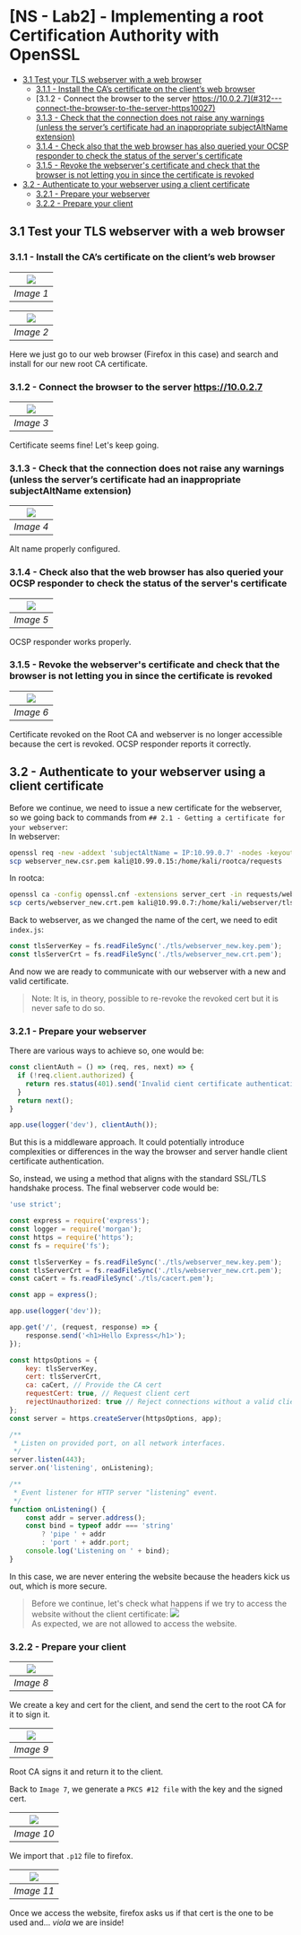 # [NS - Lab2] - Implementing a root Certification Authority with OpenSSL <!-- omit in toc -->

- [3.1 Test your TLS webserver with a web browser](#31-test-your-tls-webserver-with-a-web-browser)
  - [3.1.1 - Install the CA’s certificate on the client’s web browser](#311---install-the-cas-certificate-on-the-clients-web-browser)
  - [3.1.2 - Connect the browser to the server https://10.0.2.7](#312---connect-the-browser-to-the-server-https10027)
  - [3.1.3 - Check that the connection does not raise any warnings (unless the server’s certificate had an inappropriate subjectAltName extension)](#313---check-that-the-connection-does-not-raise-any-warnings-unless-the-servers-certificate-had-an-inappropriate-subjectaltname-extension)
  - [3.1.4 - Check also that the web browser has also queried your OCSP responder to check the status of the server's certificate](#314---check-also-that-the-web-browser-has-also-queried-your-ocsp-responder-to-check-the-status-of-the-servers-certificate)
  - [3.1.5 - Revoke the webserver's certificate and check that the browser is not letting you in since the certificate is revoked](#315---revoke-the-webservers-certificate-and-check-that-the-browser-is-not-letting-you-in-since-the-certificate-is-revoked)
- [3.2 - Authenticate to your webserver using a client certificate](#32---authenticate-to-your-webserver-using-a-client-certificate)
  - [3.2.1 - Prepare your webserver](#321---prepare-your-webserver)
  - [3.2.2 - Prepare your client](#322---prepare-your-client)


<div style="page-break-after: always;"></div>

## 3.1 Test your TLS webserver with a web browser

### 3.1.1 - Install the CA’s certificate on the client’s web browser

| ![](img/3.1.1.1.png) | 
|:--:| 
| *Image 1* |

| ![](img/3.1.1.2.png) | 
|:--:| 
| *Image 2* |

Here we just go to our web browser (Firefox in this case) and search and install for our new root CA certificate.

### 3.1.2 - Connect the browser to the server https://10.0.2.7

| ![](img/3.1.2.png) | 
|:--:| 
| *Image 3* |

Certificate seems fine! Let's keep going.

### 3.1.3 - Check that the connection does not raise any warnings (unless the server’s certificate had an inappropriate subjectAltName extension)

| ![](img/3.1.3.png) | 
|:--:| 
| *Image 4* |

Alt name properly configured.

### 3.1.4 - Check also that the web browser has also queried your OCSP responder to check the status of the server's certificate

| ![](img/3.1.4.png) | 
|:--:| 
| *Image 5* |

OCSP responder works properly.

### 3.1.5 - Revoke the webserver's certificate and check that the browser is not letting you in since the certificate is revoked

| ![](img/3.1.5.png) | 
|:--:| 
| *Image 6* |

Certificate revoked on the Root CA and webserver is no longer accessible because the cert is revoked. OCSP responder reports it correctly.


## 3.2 - Authenticate to your webserver using a client certificate

Before we continue, we need to issue a new certificate for the webserver, so we going back to commands from `## 2.1 - Getting a certificate for your webserver`: <br>
In webserver:
```bash
openssl req -new -addext 'subjectAltName = IP:10.99.0.7' -nodes -keyout tls/webserver_new.key.pem -out webserver_new.csr.pem
scp webserver_new.csr.pem kali@10.99.0.15:/home/kali/rootca/requests
```
In rootca:
```bash
openssl ca -config openssl.cnf -extensions server_cert -in requests/webserver_new.csr.pem -out certs/webserver_new.crt.pem
scp certs/webserver_new.crt.pem kali@10.99.0.7:/home/kali/webserver/tls
```
Back to webserver, as we changed the name of the cert, we need to edit `index.js`:
```js
const tlsServerKey = fs.readFileSync('./tls/webserver_new.key.pem');
const tlsServerCrt = fs.readFileSync('./tls/webserver_new.crt.pem');
```
And now we are ready to communicate with our webserver with a new and valid certificate.

> Note: It is, in theory, possible to re-revoke the revoked cert but it is never safe to do so.

### 3.2.1 - Prepare your webserver

There are various ways to achieve so, one would be:

```js
const clientAuth = () => (req, res, next) => {
  if (!req.client.authorized) {
    return res.status(401).send('Invalid cient certificate authentication.')
  }
  return next();
}

app.use(logger('dev'), clientAuth());
```

But this is a middleware approach. It could potentially introduce complexities or differences in the way the browser and server handle client certificate authentication.

So, instead, we using a method that aligns with the standard SSL/TLS handshake process. The final webserver code would be:

```js
'use strict';

const express = require('express');
const logger = require('morgan');
const https = require('https');
const fs = require('fs');

const tlsServerKey = fs.readFileSync('./tls/webserver_new.key.pem');
const tlsServerCrt = fs.readFileSync('./tls/webserver_new.crt.pem');
const caCert = fs.readFileSync('./tls/cacert.pem');

const app = express();

app.use(logger('dev'));

app.get('/', (request, response) => {
    response.send('<h1>Hello Express</h1>');
});

const httpsOptions = {
    key: tlsServerKey,
    cert: tlsServerCrt,
    ca: caCert, // Provide the CA cert
    requestCert: true, // Request client cert
    rejectUnauthorized: true // Reject connections without a valid client certificate
};
const server = https.createServer(httpsOptions, app);

/**
 * Listen on provided port, on all network interfaces.
 */
server.listen(443);
server.on('listening', onListening);

/**
 * Event listener for HTTP server "listening" event.
 */
function onListening() {
    const addr = server.address();
    const bind = typeof addr === 'string'
        ? 'pipe ' + addr
        : 'port ' + addr.port;
    console.log('Listening on ' + bind);
}
```
In this case, we are never entering the website because the headers kick us out, which is more secure.

> Before we continue, let's check what happens if we try to access the website without the client certificate:
> ![](img/3.2.1.png) <br>
> As expected, we are not allowed to access the website.

### 3.2.2 - Prepare your client

| ![](img/3.2.2.1.1.png) | 
|:--:| 
| *Image 8* |

We create a key and cert for the client, and send the cert to the root CA for it to sign it.

| ![](img/3.2.2.1.2.png) | 
|:--:| 
| *Image 9* |

Root CA signs it and return it to the client.

Back to `Image 7`, we generate a `PKCS #12 file` with the key and the signed cert.

| ![](img/3.2.2.3.1.png) | 
|:--:| 
| *Image 10* |

We import that `.p12` file to firefox.

| ![](img/3.2.2.3.2.png) | 
|:--:| 
| *Image 11* |

Once we access the website, firefox asks us if that cert is the one to be used and... _viola_ we are inside!